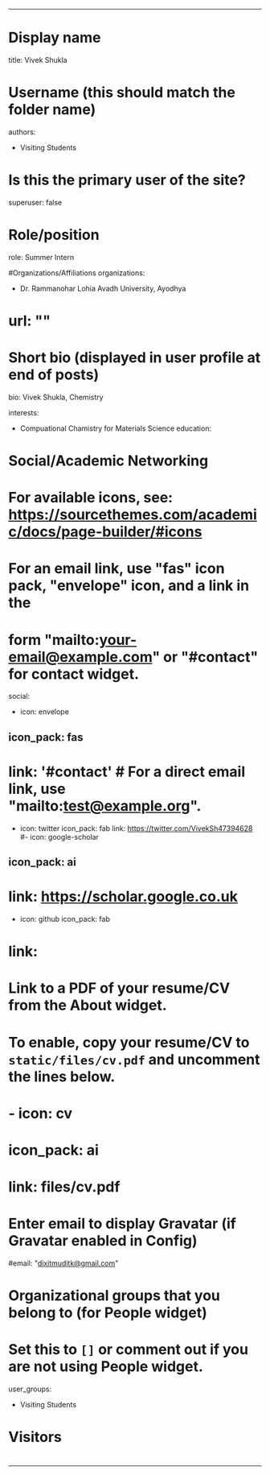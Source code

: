 
---
# Display name
title: Vivek Shukla

# Username (this should match the folder name)
authors:
- Visiting Students

# Is this the primary user of the site?
superuser: false

# Role/position
role: Summer Intern

#Organizations/Affiliations
organizations: 
- Dr. Rammanohar Lohia Avadh University, Ayodhya
#  url: ""

# Short bio (displayed in user profile at end of posts)
bio:  Vivek Shukla, Chemistry

interests:
- Compuational Chamistry for Materials Science 
education: 
  
# Social/Academic Networking
# For available icons, see: https://sourcethemes.com/academic/docs/page-builder/#icons
#   For an email link, use "fas" icon pack, "envelope" icon, and a link in the
#   form "mailto:your-email@example.com" or "#contact" for contact widget.
social:
- icon: envelope
##  icon_pack: fas
#  link: '#contact'  # For a direct email link, use "mailto:test@example.org".
- icon: twitter
  icon_pack: fab
  link: https://twitter.com/VivekSh47394628
#- icon: google-scholar
##  icon_pack: ai
#  link: https://scholar.google.co.uk
- icon: github
  icon_pack: fab
#  link: 
# Link to a PDF of your resume/CV from the About widget.
# To enable, copy your resume/CV to `static/files/cv.pdf` and uncomment the lines below.
# - icon: cv
#   icon_pack: ai
#   link: files/cv.pdf

# Enter email to display Gravatar (if Gravatar enabled in Config)
#email: "dixitmuditk@gmail.com"

# Organizational groups that you belong to (for People widget)
#   Set this to `[]` or comment out if you are not using People widget.
user_groups:
- Visiting Students


# Visitors

#
---
